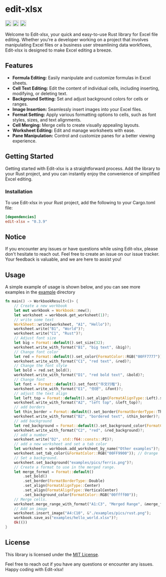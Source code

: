 # edit-xlsx

[<img alt="github" src="https://img.shields.io/badge/github-MortalreminderPT/edit--xlsx-8da0cb?style=for-the-badge&labelColor=555555&logo=github" height="20">](https://github.com/MortalreminderPT/edit-xlsx)
[<img alt="crates.io" src="https://img.shields.io/crates/v/edit-xlsx.svg?style=for-the-badge&color=fc8d62&logo=rust" height="20">](https://crates.io/crates/edit-xlsx)
[<img alt="docs.rs" src="https://img.shields.io/badge/docs.rs-edit--xlsx-66c2a5?style=for-the-badge&labelColor=555555&logo=docs.rs" height="20">](https://docs.rs/edit-xlsx)

Welcome to Edit-xlsx, your quick and easy-to-use Rust library for Excel file editing. Whether you're a developer working on a project that involves manipulating Excel files or a business user streamlining data workflows, Edit-xlsx is designed to make Excel editing a breeze.

## Features

- **Formula Editing:** Easily manipulate and customize formulas in Excel sheets.
- **Cell Text Editing:** Edit the content of individual cells, including inserting, modifying, or deleting text.
- **Background Setting:** Set and adjust background colors for cells or ranges.
- **Image Insertion:** Seamlessly insert images into your Excel files.
- **Format Setting:** Apply various formatting options to cells, such as font styles, sizes, and text alignments.
- **Cell Merging:** Merge cells to create visually appealing layouts.
- **Worksheet Editing:** Edit and manage worksheets with ease.
- **Pane Manipulation:** Control and customize panes for a better viewing experience.

## Getting Started

Getting started with Edit-xlsx is a straightforward process. Add the library to your Rust project, and you can instantly enjoy the convenience of simplified Excel editing.

### Installation
To use Edit-xlsx in your Rust project, add the following to your Cargo.toml file:

```toml
[dependencies]
edit-xlsx = "0.3.9"
```

## Notice

If you encounter any issues or have questions while using Edit-xlsx, please don't hesitate to reach out. Feel free to create an issue on our issue tracker. Your feedback is valuable, and we are here to assist you!

## Usage

A simple example of usage is shown below, and you can see more examples in the [example](https://github.com/MortalreminderPT/edit-xlsx/tree/dev-0.3.0/examples) directory

```rust
fn main() -> WorkbookResult<()> {
    // Create a new workbook
    let mut workbook = Workbook::new();
    let worksheet = workbook.get_worksheet(1)?;
    // write some text
    WorkSheet::write(worksheet, "A1", "Hello")?;
    worksheet.write("B1", "World")?;
    worksheet.write("C1", "Rust")?;
    // Adjust font size
    let big = Format::default().set_size(32);
    worksheet.write_with_format("B1", "big text", &big)?;
    // Change font color
    let red = Format::default().set_color(FormatColor::RGB("00FF7777"));
    worksheet.write_with_format("C1", "red text", &red)?;
    // Change the font style
    let bold = red.set_bold();
    worksheet.write_with_format("D1", "red bold text", &bold)?;
    // Change font
    let font = Format::default().set_font("华文行楷");
    worksheet.write_with_format("E1", "你好", &font)?;
    // adjust the text align
    let left_top = Format::default().set_align(FormatAlignType::Left).set_align(FormatAlignType::Top);
    worksheet.write_with_format("A2", "left top", &left_top)?;
    // add borders
    let thin_border = Format::default().set_border(FormatBorderType::Thin);
    worksheet.write_with_format("B2", "bordered text", &thin_border)?;
    // add background
    let red_background = Format::default().set_background_color(FormatColor::RGB("00FF7777"));
    worksheet.write_with_format("C2", "red", &red_background)?;
    // add a number
    worksheet.write("D2", std::f64::consts::PI)?;
    // add a new worksheet and set a tab color
    let worksheet = workbook.add_worksheet_by_name("Other examples")?;
    worksheet.set_tab_color(&FormatColor::RGB("00FF9900")); // Orange
    // Set a background.
    worksheet.set_background("examples/pics/ferris.png")?;
    // Create a format to use in the merged range.
    let merge_format = Format::default()
        .set_bold()
        .set_border(FormatBorderType::Double)
        .set_align(FormatAlignType::Center)
        .set_align(FormatAlignType::VerticalCenter)
        .set_background_color(FormatColor::RGB("00ffff00"));
    // Merge cells.
    worksheet.merge_range_with_format("A1:C3", "Merged Range", &merge_format)?;
    // Add an image
    worksheet.insert_image("A4:C10", &"./examples/pics/rust.png");
    workbook.save_as("examples/hello_world.xlsx")?;
    Ok(())
}
```

## License
This library is licensed under the [MIT License](https://opensource.org/license/mit).

Feel free to reach out if you have any questions or encounter any issues. Happy coding with Edit-xlsx!